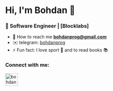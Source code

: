 <h1 align="left">Hi, I'm Bohdan 👋</h1>
<h3 align="left">🌱 Software Engineer | [Blocklabs]</h3>

- 📨 How to reach me **bohdanprog@gmail.com**
- ✉️ telegram: [bohdanprog](https://t.me/bohdanprog)
- ⚡ Fun fact: I love sport 🏀 and to read books 📚

<h3 align="left">Connect with me:</h3>
<p align="left">
<a href="https://www.linkedin.com/in/bohdanprog/" target="blank"><img align="center" src="https://raw.githubusercontent.com/rahuldkjain/github-profile-readme-generator/master/src/images/icons/Social/linked-in-alt.svg" alt="bohdanprog" height="40" width="40" />
</p>
